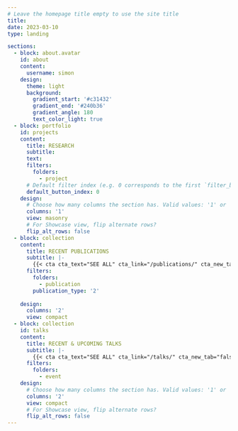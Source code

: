 ```yaml
---
# Leave the homepage title empty to use the site title
title:
date: 2023-03-10
type: landing

sections:
  - block: about.avatar
    id: about
    content:
      username: simon
    design:
      theme: light
      background:
        gradient_start: '#c31432'
        gradient_end: '#240b36'
        gradient_angle: 180
        text_color_light: true
  - block: portfolio
    id: projects
    content:
      title: RESEARCH
      subtitle: 
      text: 
      filters:
        folders:
          - project
      # Default filter index (e.g. 0 corresponds to the first `filter_button` instance below).
      default_button_index: 0
    design:
      # Choose how many columns the section has. Valid values: '1' or '2'.
      columns: '1'
      view: masonry
      # For Showcase view, flip alternate rows?
      flip_alt_rows: false
  - block: collection
    content:
      title: RECENT PUBLICATIONS
      subtitle: |-
        {{< cta cta_text="SEE ALL" cta_link="/publications/" cta_new_tab="false" >}}
      filters:
        folders:
          - publication
        publication_type: '2'
        
    design:
      columns: '2'
      view: compact
  - block: collection
    id: talks
    content:
      title: RECENT & UPCOMING TALKS
      subtitle: |-
        {{< cta cta_text="SEE ALL" cta_link="/talks/" cta_new_tab="false" >}}
      filters:
        folders:
          - event
    design:
      # Choose how many columns the section has. Valid values: '1' or '2'.
      columns: '2'
      view: compact
      # For Showcase view, flip alternate rows?
      flip_alt_rows: false
---
```

